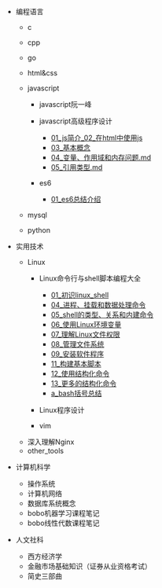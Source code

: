 - 编程语言
  - c
  - cpp
  - go
  - html&css
  - javascript
    - javascript阮一峰

    - javascript高级程序设计
      - [01_js简介_02_在html中使用js](编程语言/javascript/javascript高级程序设计/01_js简介_02_在html中使用js.md)
      - [03_基本概念](编程语言/javascript/javascript高级程序设计/03_基本概念.md)
      - [04_变量、作用域和内存问题.md](编程语言/javascript/javascript高级程序设计/04_变量、作用域和内存问题.md)
      - [05_引用类型.md](编程语言/javascript/javascript高级程序设计/05_引用类型.md)
    
    - es6
      - [01_es6总结介绍](编程语言/javascript/es6/01_es6总结介绍.md)

  - mysql
  - python

- 实用技术
  - Linux
    - Linux命令行与shell脚本编程大全
      - [01_初识linux_shell](实用技术/Linux命令行与shell脚本编程大全/01_初识linux_shell.md)
      - [04_进程、挂载和数据处理命令](实用技术/Linux命令行与shell脚本编程大全/04_进程、挂载和数据处理命令.md)
      - [05_shell的类型、关系和内建命令](实用技术/Linux命令行与shell脚本编程大全/05_shell的类型、关系和内建命令.md)
      - [06_使用Linux环境变量](实用技术/Linux命令行与shell脚本编程大全/06_使用Linux环境变量.md)
      - [07_理解Linux文件权限](实用技术/Linux命令行与shell脚本编程大全/07_理解Linux文件权限.md)
      - [08_管理文件系统](实用技术/Linux命令行与shell脚本编程大全/08_管理文件系统.md)
      - [09_安装软件程序](实用技术/Linux命令行与shell脚本编程大全/09_安装软件程序.md)
      - [11_构建基本脚本](实用技术/Linux命令行与shell脚本编程大全/11_构建基本脚本.md)
      - [12_使用结构化命令](实用技术/Linux命令行与shell脚本编程大全/12_使用结构化命令.md)
      - [13_更多的结构化命令](实用技术/Linux命令行与shell脚本编程大全/13_更多的结构化命令.md)
      - [a_bash括号总结](实用技术/Linux命令行与shell脚本编程大全/a_bash括号总结.md)

    - Linux程序设计
    - vim
  - 深入理解Nginx
  - other_tools

- 计算机科学
  - 操作系统
  - 计算机网络
  - 数据库系统概念
  - bobo机器学习课程笔记
  - bobo线性代数课程笔记

- 人文社科
  - 西方经济学
  - 金融市场基础知识（证券从业资格考试）
  - 简史三部曲
